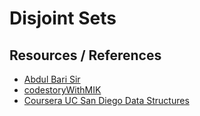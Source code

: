 # Disjoint Sets

## Resources / References

* [Abdul Bari Sir](https://youtu.be/wU6udHRIkcc?si=huj_Km4_SKLZshdP)
* [codestoryWithMIK](https://youtu.be/AsAdKHkITBQ?si=jKFfP4miBOLYIgTZ)
* [Coursera UC San Diego Data Structures](https://www.coursera.org/learn/data-structures)

